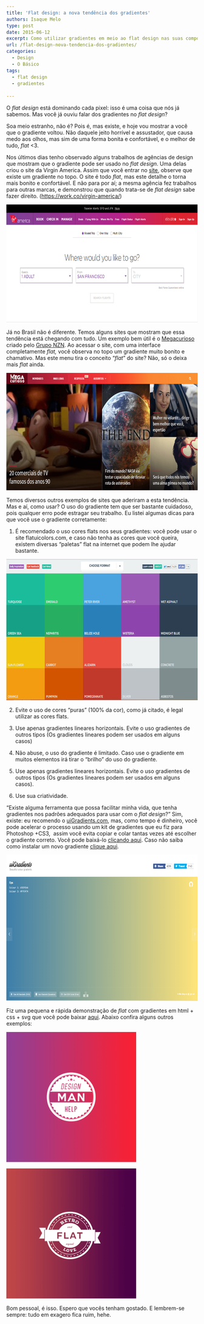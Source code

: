 ```yaml
---
title: 'Flat design: a nova tendência dos gradientes'
authors: Isaque Melo
type: post
date: 2015-06-12
excerpt: Como utilizar gradientes em meio ao flat design nas suas composições web.
url: /flat-design-nova-tendencia-dos-gradientes/
categories:
  - Design
  - O Básico
tags:
  - flat design
  - gradientes

---
```

O _flat design_ está dominando cada pixel: isso é uma coisa que nós já sabemos. Mas você já ouviu falar dos gradientes no _flat design_?

Soa meio estranho, não é? Pois é, mas existe, e hoje vou mostrar a você que o gradiente voltou. Não daquele jeito horrível e assustador, que causa medo aos olhos, mas sim de uma forma bonita e confortável, e o melhor de tudo, _flat_ <3.

Nos últimos dias tenho observado alguns trabalhos de agências de design que mostram que o gradiente pode ser usado no _flat design_. Uma delas criou o site da Virgin America. Assim que você entrar no <a title="Site Virgin America" href="https://www.virginamerica.com/" target="_blank">site</a>, observe que existe um gradiente no topo. O site é todo _flat_, mas este detalhe o torna mais bonito e confortável. E não para por aí; a mesma agência fez trabalhos para outras marcas, e demonstrou que quando trata-se de _flat design_ sabe fazer direito. (<a title="Agência Work.CO" href="https://work.co/virgin-america/" target="_blank">https://work.co/virgin-america/</a>)

[<img class="alignnone wp-image-48978" src="https://raw.githubusercontent.com/diegoeis/tableless-static-images/master/2015/05/Capturar2.png" alt="Site Virgin America" width="757" height="310" />][1]

Já no Brasil não é diferente. Temos alguns sites que mostram que essa tendência está chegando com tudo. Um exemplo bem útil é o <a title="Mega Curioso" href="https://www.megacurioso.com.br/" target="_blank">Megacurioso</a> criado pelo <a title="Grupo No Zebra" href="https://www.gruponzn.com/" target="_blank">Grupo NZN</a>. Ao acessar o site, com uma interface completamente _flat,_ você observa no topo um gradiente muito bonito e chamativo. Mas este menu tira o conceito &#8220;_flat_&#8221; do site? Não, só o deixa mais _flat_ ainda.

<img class="alignnone wp-image-48977" src="https://raw.githubusercontent.com/diegoeis/tableless-static-images/master/2015/05/21.png" alt="Mega Curioso" width="750" height="309" />

Temos diversos outros exemplos de sites que aderiram a esta tendência. Mas e aí, como usar? O uso do gradiente tem que ser bastante cuidadoso, pois qualquer erro pode estragar seu trabalho. Eu listei algumas dicas para que você use o gradiente corretamente:

  1. É recomendado o uso cores flats nos seus gradientes: você pode usar o site flatuicolors.com, e caso não tenha as cores que você queira, existem diversas &#8220;paletas&#8221; flat na internet que podem lhe ajudar bastante.

[<img class="alignnone wp-image-48981" src="https://raw.githubusercontent.com/diegoeis/tableless-static-images/master/2015/05/q.png" alt="Flat UI Colors" width="746" height="371" />][2]

<ol start="2">
  <li>
    Evite o uso de cores &#8220;puras&#8221; (100% da cor), como já citado, é legal utilizar as cores flats.
  </li>
</ol>

<ol start="3">
  <li>
    Use apenas gradientes lineares horizontais. Evite o uso gradientes de outros tipos (Os gradientes lineares podem ser usados em alguns casos)
  </li>
</ol>

<ol start="4">
  <li>
    Não abuse, o uso do gradiente é limitado. Caso use o gradiente em muitos elementos irá tirar o &#8220;brilho&#8221; do uso do gradiente.
  </li>
</ol>

<ol start="5">
  <li>
    Use apenas gradientes lineares horizontais. Evite o uso gradientes de outros tipos (Os gradientes lineares podem ser usados em alguns casos).
  </li>
</ol>

<ol start="6">
  <li>
    Use sua criatividade.
  </li>
</ol>

&#8220;Existe alguma ferramenta que possa facilitar minha vida, que tenha gradientes nos padrões adequados para usar com o _flat design_?&#8221; Sim, existe: eu recomendo o <a href="https://www.uiGradients.com" target="_blank">uiGradients.com</a>, mas, como tempo é dinheiro, você pode acelerar o processo usando um kit de gradientes que eu fiz para Photoshop +CS3,  assim você evita copiar e colar tantas vezes até escolher o gradiente correto. Você pode baixá-lo <a title="Link Download" href="https://drive.google.com/file/d/0B_umgIb0YnwYME5Wb00xc1dMd1E/view?usp=sharing" target="_blank">clicando aqui</a>. Caso não saiba como instalar um novo gradiente <a title="Video Youtube" href="https://www.youtube.com/watch?v=P1cgi0NvJ5U" target="_blank">clique aqui</a>.

<img class="alignnone wp-image-48988" src="https://raw.githubusercontent.com/diegoeis/tableless-static-images/master/2015/05/ui-gradients.png" alt="ui gradients" width="754" height="384" />

Fiz uma pequena e rápida demonstração de _flat_ com gradientes em html + css + svg que você pode baixar <a title="Demo" href="https://raw.githubusercontent.com/diegoeis/tableless-static-images/master/2015/05/Demo.rar" target="_blank">aqui</a>. Abaixo confira alguns outros exemplos:

[<img class="  aligncenter wp-image-48992" src="https://raw.githubusercontent.com/diegoeis/tableless-static-images/master/2015/05/dee.png" alt="exemplo de gradiente + flat design" width="342" height="342" />][3]

[<img class="  aligncenter wp-image-48990" src="https://raw.githubusercontent.com/diegoeis/tableless-static-images/master/2015/05/arte.png" alt="exemplo de gradiente + flat design" width="342" height="342" />][3]

Bom pessoal, é isso. Espero que vocês tenham gostado. E lembrem-se sempre: tudo em exagero fica ruim, hehe.

 [1]: https://raw.githubusercontent.com/diegoeis/tableless-static-images/master/2015/05/Capturar2.png
 [2]: https://raw.githubusercontent.com/diegoeis/tableless-static-images/master/2015/05/q.png
 [3]: https://raw.githubusercontent.com/diegoeis/tableless-static-images/master/2015/05/dee.png
